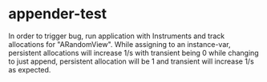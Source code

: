 appender-test
===================

In order to trigger bug, run application with Instruments and 
track allocations for "ARandomView". While assigning to an instance-var, 
persistent allocations will increase 1/s with transient being 0 while changing to just append, 
persistent allocation will be 1 and transient will increase 1/s as expected.